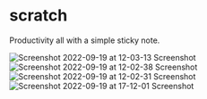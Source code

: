 # scratch
Productivity all with a simple sticky note.

![Screenshot 2022-09-19 at 12-03-13 Screenshot](https://user-images.githubusercontent.com/110313366/191062058-6fda88d2-78ea-4bba-8e32-20e4095cd38b.png)
![Screenshot 2022-09-19 at 12-02-38 Screenshot](https://user-images.githubusercontent.com/110313366/191062071-2bcd2a5d-459c-479c-a4d6-350556017610.png)
![Screenshot 2022-09-19 at 12-02-31 Screenshot](https://user-images.githubusercontent.com/110313366/191062084-27218de2-f2b7-4c25-9919-9d9acf8f25aa.png)
![Screenshot 2022-09-19 at 17-12-01 Screenshot](https://user-images.githubusercontent.com/110313366/191117621-a76eace5-9424-4657-9eb3-2962e4251112.png)
